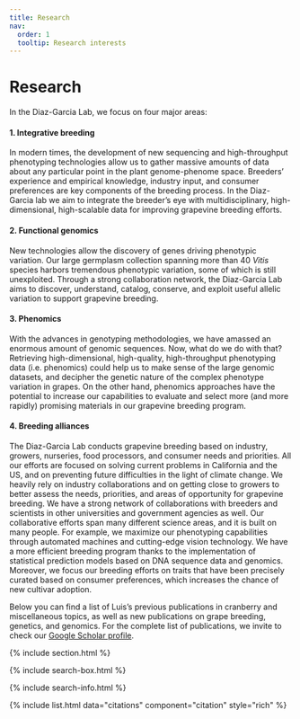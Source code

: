```yaml
---
title: Research
nav:
  order: 1
  tooltip: Research interests
---
```


# <i class="fas fa-microscope"></i>Research

In the Diaz-Garcia Lab, we focus on four major areas:

#### 1. Integrative breeding ####

In modern times, the development of new sequencing and high-throughput phenotyping technologies allow us to gather massive amounts of data about any particular point in the plant genome-phenome space. Breeders’ experience and empirical knowledge, industry input, and consumer preferences are key components of the breeding process. In the Diaz-Garcia lab we aim to integrate the breeder’s eye with multidisciplinary, high-dimensional, high-scalable data for improving grapevine breeding efforts. 

#### 2. Functional genomics #####

New technologies allow the discovery of genes driving phenotypic variation. Our large germplasm collection spanning more than 40 *Vitis* species harbors tremendous phenotypic variation, some of which is still unexploited. Through a strong collaboration network, the Diaz-Garcia Lab aims to discover, understand, catalog, conserve, and exploit useful allelic variation to support grapevine breeding.  

#### 3. Phenomics ####

With the advances in genotyping methodologies, we have amassed an enormous amount of genomic sequences. Now, what do we do with that? Retrieving high-dimensional, high-quality, high-throughput phenotyping data (i.e. phenomics) could help us to make sense of the large genomic datasets, and decipher the genetic nature of the complex phenotype variation in grapes. On the other hand, phenomics approaches have the potential to increase our capabilities to evaluate and select more (and more rapidly) promising materials in our grapevine breeding program.

#### 4. Breeding alliances ####

The Diaz-Garcia Lab conducts grapevine breeding based on industry, growers, nurseries, food processors, and consumer needs and priorities. All our efforts are focused on solving current problems in California and the US, and on preventing future difficulties in the light of climate change. We heavily rely on industry collaborations and on getting close to growers to better assess the needs, priorities, and areas of opportunity for grapevine breeding. We have a strong network of collaborations with breeders and scientists in other universities and government agencies as well. Our collaborative efforts span many different science areas, and it is built on many people. For example, we maximize our phenotyping capabilities through automated machines and cutting-edge vision technology. We have a more efficient breeding program thanks to the implementation of statistical prediction models based on DNA sequence data and genomics. Moreover, we focus our breeding efforts on traits that have been precisely curated based on consumer preferences, which increases the chance of new cultivar adoption.  

Below you can find a list of Luis’s previous publications in cranberry and miscellaneous topics, as well as new publications on grape breeding, genetics, and genomics. For the complete list of publications, we invite to check our [Google Scholar profile](https://scholar.google.com/citations?user=VhD8boAAAAAJ&hl=en).

{% include section.html %}

{% include search-box.html %}

{% include search-info.html %}

{% include list.html data="citations" component="citation" style="rich" %}
